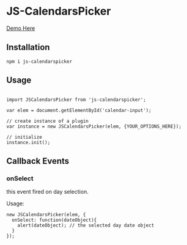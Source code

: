 # JS-CalendarsPicker
[Demo Here](https://zohdi.me/js-calendarspicker)


## Installation
```
npm i js-calendarspicker
```


## Usage

```

import JSCalendarsPicker from 'js-calendarspicker';

var elem = document.getElementById('calendar-input');

// create instance of a plugin
var instance = new JSCalendarsPicker(elem, {YOUR_OPTIONS_HERE});

// initialize
instance.init();

```

## Callback Events

### onSelect

this event fired on day selection.

Usage:

```
new JSCalendarsPicker(elem, {
  onSelect: function(dateObject){
    alert(dateObject); // the selected day date object
  }
});
```